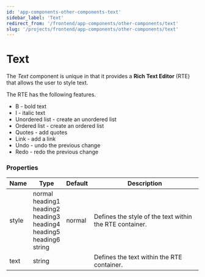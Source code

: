 ```yaml
---
id: 'app-components-other-components-text'
sidebar_label: 'Text'
redirect_from: '/frontend/app-components/other-components/text'
slug: '/projects/frontend/app-components/other-components/text'
---
```


# Text

The _Text_ component is unique in that it provides a **Rich Text Editor** (RTE) that allows the user to style text.

The RTE has the following features.

- B - bold text
- I - italic text
- Unordered list - create an unordered list
- Ordered list - create an ordered list
- Quotes - add quotes
- Link - add a link
- Undo - undo the previous change
- Redo - redo the previous change

### Properties

<table>
<thead>
<tr><th>Name</th><th>Type</th><th>Default</th><th>Description</th></tr>
</thead>
<tbody>
<tr><td>style</td><td>normal<br/>heading1<br/>heading2<br/>heading3<br/>heading4<br/>heading5<br/>heading6<br/>string</td><td>normal</td><td>Defines the style of the text within the RTE container.</td></tr>
<tr><td>text</td><td>string</td><td></td><td>Defines the text within the RTE container.</td></tr>
</tbody>
</table>
